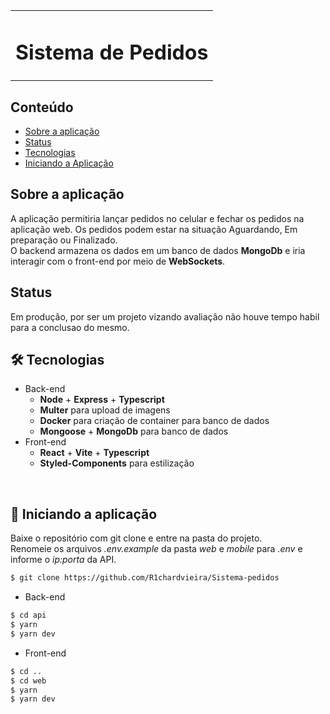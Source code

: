 <table>
  </tr>
    <td><h1>Sistema de Pedidos</h1></td>
  </tr>
</table>


## Conteúdo
* [Sobre a aplicação](#sobre-a-aplicação)
* [Status](#status)
* [Tecnologias](#hammer_and_wrench-tecnologias)
* [Iniciando a Aplicação](#car-Iniciando-a-aplicação)


## Sobre a aplicação

A aplicação permitiria lançar pedidos no celular e fechar os pedidos na aplicação web. Os pedidos podem estar na situação Aguardando, Em preparação ou Finalizado.<br />
O backend armazena os dados em um banco de dados __MongoDb__ e iria interagir com o front-end por meio de __WebSockets__.<br/>

## Status

Em produçâo, por ser um projeto vizando avaliaçâo não houve tempo habil para a conclusao do mesmo.


## :hammer_and_wrench: Tecnologias
* Back-end
  * __Node__ + __Express__ + __Typescript__
  * __Multer__ para upload de imagens
  * __Docker__ para criação de container para banco de dados
  * __Mongoose__ + __MongoDb__ para banco de dados
* Front-end
  * __React__ + __Vite__ + __Typescript__
  * __Styled-Components__ para estilização
<br />

## :car: Iniciando a aplicação
Baixe o repositório com git clone e entre na pasta do projeto.<br/>
Renomeie os arquivos _.env.example_ da pasta _web_ e _mobile_ para _.env_ e informe o _ip:porta_ da API.<br/>
```bash
$ git clone https://github.com/R1chardvieira/Sistema-pedidos
```
* Back-end
```bash
$ cd api
$ yarn
$ yarn dev
```
* Front-end
```bash
$ cd ..
$ cd web
$ yarn
$ yarn dev
```
